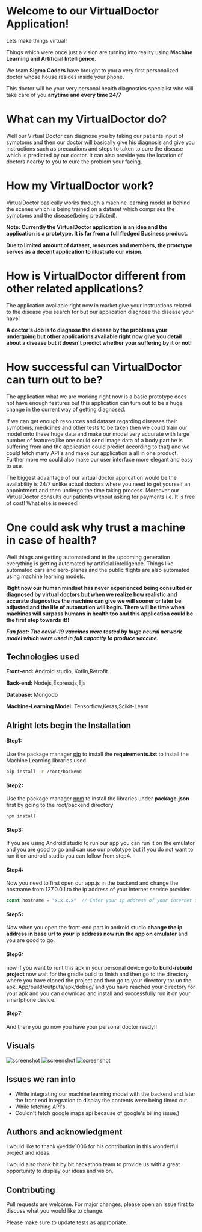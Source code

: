 # Welcome to our VirtualDoctor Application!

Lets make things virtual!

Things which were once just a vision are turning into reality using **Machine Learning and Artificial Intelligence**.

We team **Sigma Coders** have brought to you a very first personalized doctor whose house resides inside your phone.

This doctor will be your very personal health diagnostics specialist who will take care of you **anytime and every time 24/7**

# What can my VirtualDoctor do?
Well our Virtual Doctor can diagnose you by taking our patients input of symptoms and then our doctor will basically give his diagnosis and give you instructions such as precautions and steps to taken to cure the disease which is predicted by our doctor. It can also provide you the location of doctors nearby to you to cure the problem your facing.

# How my VirtualDoctor work?
VirtualDoctor basically works through a machine learning model at behind the scenes which is being trained on a dataset which comprises the symptoms and the disease(being predicted).

**Note: Currently the VirtualDoctor application is an idea and the application is a prototype. It is far from a full fledged Business product.**

**Due to limited amount of dataset, resources and members, the prototype serves as a decent application to illustrate our vision.**  

# How is VirtualDoctor different from other  related applications?
The application available right now in market give your instructions related to the disease you search for but our application diagnose the disease your have!

**A doctor's Job is to diagnose the disease by the problems your undergoing but other applications available right now give you detail about a disease but it doesn't predict whether your suffering by it or not!**

# How successful can VirtualDoctor can turn out to be?
The application what we are working right now is a basic prototype does not have enough features but this application can turn out to be a huge change in the current way of getting diagnosed.

If we can get enough resources and dataset regarding diseases their symptoms, medicines and other tests to be taken then we could train our model onto these huge data and make our model very accurate with large number of features(like one could send image data of a body part he is suffering from and the application could predict according to that) and we could fetch many API's and make our application a all in one product. Further more we could also make our user interface more elegant and easy to use.

The biggest advantage of our virtual doctor application would be the availability is 24/7 unlike actual doctors where you need to get yourself an appointment and then undergo the time taking process. Moreover our VirtualDoctor consults our patients without asking for payments i.e. It is free of cost! What else is needed!

# One could ask why trust a machine in case of health?
Well things are getting automated and in the upcoming generation everything is getting automated by artificial intelligence.
Things like automated cars and aero-planes and the public flights are also automated using machine learning models.

**Right now our human mindset has never experienced being consulted or diagnosed by virtual doctors but when we realize how realistic and accurate diagnostics the machine can give we will sooner or later be adjusted and the life of automation will begin. There will be time when machines will surpass humans in health too and this application could be the first step towards it!!**

***Fun fact: The covid-19 vaccines were tested by huge neural network model which were used in full capacity to produce vaccine.***
## Technologies used
**Front-end:** Android studio, Kotlin,Retrofit.

**Back-end:** Nodejs,Expressjs,Ejs

**Database:** Mongodb

**Machine-Learning Model:** Tensorflow,Keras,Scikit-Learn

## Alright lets begin the Installation
#### Step1:
Use the package manager [pip](https://pip.pypa.io/en/stable/) to install the **requirements.txt** to install the Machine Learning libraries used.

```bash
pip install -r /root/backend
```

#### Step2:

Use the package manager [npm](https://docs.npmjs.com/downloading-and-installing-node-js-and-npm) to install the libraries under **package.json** first by going to the root/backend directory
```bash
npm install
```
#### Step3:
If you are using Android studio to run our app you can run it on the emulator and you are good to go and can use our prototype but if you do not want to run it on android studio you can follow from step4.

#### Step4:

Now you need to first open our app.js in the backend and change the hostname from 127.0.0.1 to the ip address of your internet service provider.
```javascript
const hostname = "x.x.x.x"  // Enter your ip address of your internet service provider here
```
#### Step5:
Now when you open the front-end part in android studio **change the ip address in base url to your ip address now run the app on emulator** and you are good to go.

#### Step6:
now if you want to runt this apk in your personal device go to **build-rebuild project** now wait for the gradle build to finish and then go to the directory where you have cloned the project and then go to your directory tor un the apk. App/build/outputs/apk/debug/ and you have reached your directory for your apk and you can download and install and successfully run it on your smartphone device.

#### Step7:
And there you go now you have your personal doctor ready!!
## Visuals
![screenshot](https://github.com/architjain2002/Hackathon-project/blob/master/Visuals/Screenshot_2021-10-21-03-14-41-853_com.example.hackathonapp.jpg)
![screenshot](https://github.com/architjain2002/Hackathon-project/blob/master/Visuals/Screenshot_2021-10-21-03-14-47-334_com.example.hackathonapp.jpg)
![screenshot](https://github.com/architjain2002/Hackathon-project/blob/master/Visuals/Screenshot_2021-10-21-03-15-22-526_com.example.hackathonapp.jpg)
## Issues we ran into
- While integrating our machine learning model with the backend and later the front end integration to display the contents were being timed out.
- While fetching API's.
- Couldn't fetch google maps api because of google's billing issue.)
## Authors and acknowledgment
I would like to thank @eddy1006 for his contribution in this wonderful project and ideas.

I would also thank bit by bit hackathon team to provide us with a great opportunity to display our ideas and vision.
## Contributing
Pull requests are welcome. For major changes, please open an issue first to discuss what you would like to change.

Please make sure to update tests as appropriate.
